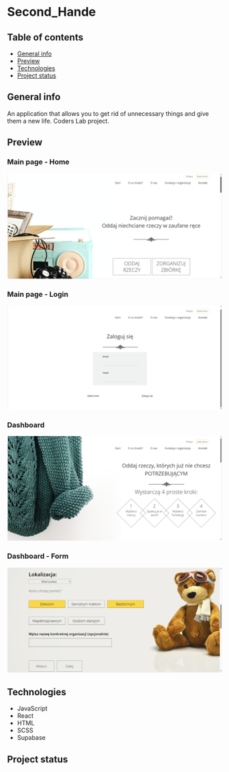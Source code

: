 # Second_Hande 

## Table of contents
* [General info](#general-info)
* [Preview](#preview)
* [Technologies](#technologies)
* [Project status](#project-status)

## General info
An application that allows you to get rid of unnecessary things and give them a new life. Coders Lab project.

## Preview
### Main page - Home
![Main page - Home](src/assets/screen_1.png)

### Main page - Login
![Main page - Login](src/assets/screen_2.png)

### Dashboard
![Dashboard](src/assets/screen_3.png)

### Dashboard - Form
![Dashboard - Form](src/assets/screen_4.png)

## Technologies
* JavaScript
* React
* HTML
* SCSS
* Supabase

## Project status
